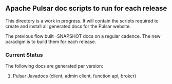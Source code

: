 <!--

    Licensed to the Apache Software Foundation (ASF) under one
    or more contributor license agreements.  See the NOTICE file
    distributed with this work for additional information
    regarding copyright ownership.  The ASF licenses this file
    to you under the Apache License, Version 2.0 (the
    "License"); you may not use this file except in compliance
    with the License.  You may obtain a copy of the License at

      http://www.apache.org/licenses/LICENSE-2.0

    Unless required by applicable law or agreed to in writing,
    software distributed under the License is distributed on an
    "AS IS" BASIS, WITHOUT WARRANTIES OR CONDITIONS OF ANY
    KIND, either express or implied.  See the License for the
    specific language governing permissions and limitations
    under the License.

-->


## Apache Pulsar doc scripts to run for each release

This directory is a work in progress. It will contain the scripts required to create and install all generated docs for
the Pulsar website.

The previous flow built -SNAPSHOT docs on a regular cadence. The new paradigm is to build them for each release.

### Current Status

The following docs are generated per version:

1. Pulsar Javadocs (client, admin client, function api, broker)